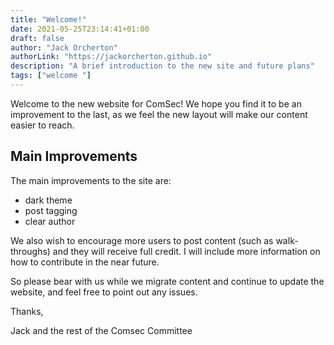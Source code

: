 ```yaml
---
title: "Welcome!"
date: 2021-05-25T23:14:41+01:00
draft: false
author: "Jack Orcherton"
authorLink: "https://jackorcherton.github.io"
description: "A brief introduction to the new site and future plans"
tags: ["welcome "]
---
```


Welcome to the new website for ComSec! We hope you find it to be an improvement to the last, as we feel the new layout will make our content easier to reach. 

## Main Improvements
The main improvements to the site are:
- dark theme
- post tagging 
- clear author

We also wish to encourage more users to post content (such as walk-throughs) and they will receive full credit. I will include more information on how to contribute in the near future.

So please bear with us while we migrate content and continue to update the website, and feel free to point out any issues.

Thanks,

Jack and the rest of the Comsec Committee